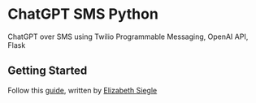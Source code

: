 # ChatGPT SMS Python
ChatGPT over SMS using Twilio Programmable Messaging, OpenAI API, Flask

## Getting Started
Follow this [guide](https://dev.to/twilio/build-a-chatgpt-like-sms-chatbot-with-openai-and-python-16jn), written by [Elizabeth Siegle](https://dev.to/lizziepika)
